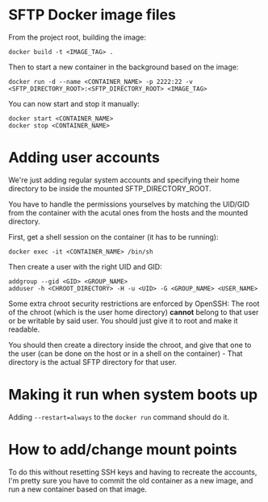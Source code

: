 # SFTP Docker image files

From the project root, building the image:
```
docker build -t <IMAGE_TAG> .
```

Then to start a new container in the background based on the image:
```
docker run -d --name <CONTAINER_NAME> -p 2222:22 -v <SFTP_DIRECTORY_ROOT>:<SFTP_DIRECTORY_ROOT> <IMAGE_TAG>
```

You can now start and stop it manually: 
```
docker start <CONTAINER_NAME>
docker stop <CONTAINER_NAME>
```

# Adding user accounts
We're just adding regular system accounts and specifying their home directory to be inside the mounted SFTP_DIRECTORY_ROOT.

You have to handle the permissions yourselves by matching the UID/GID from the container with the acutal ones from the hosts and the mounted directory.

First, get a shell session on the container (it has to be running):
```
docker exec -it <CONTAINER_NAME> /bin/sh
```

Then create a user with the right UID and GID:
```
addgroup --gid <GID> <GROUP_NAME>
adduser -h <CHROOT_DIRECTORY> -H -u <UID> -G <GROUP_NAME> <USER_NAME>
```

Some extra chroot security restrictions are enforced by OpenSSH: The root of the chroot (which is the user home directory) **cannot** belong to that user or be writable by said user. You should just give it to root and make it readable.

You should then create a directory inside the chroot, and give that one to the user (can be done on the host or in a shell on the container) - That directory is the actual SFTP directory for that user.


# Making it run when system boots up
Adding `--restart=always` to the `docker run` command should do it.

# How to add/change mount points
To do this without resetting SSH keys and having to recreate the accounts, I'm pretty sure you have to commit the old container as a new image, and run a new container based on that image.